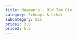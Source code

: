 ```yaml
---
title: Hayman's - Old Tom Gin
category: Schnaps & Likör
subcategory: Gin
price1: 3,0
price2: 5,5
---
```

